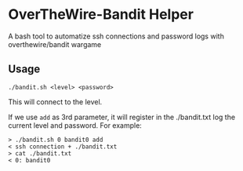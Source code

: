 # OverTheWire-Bandit Helper
A bash tool to automatize ssh connections and password logs with overthewire/bandit wargame

## Usage
`./bandit.sh <level> <password>`

This will connect to the level.

If we use `add` as 3rd parameter, it will register in the ./bandit.txt log the current level and password.
For example:
```
> ./bandit.sh 0 bandit0 add
< ssh connection + ./bandit.txt
> cat ./bandit.txt
< 0: bandit0
```
